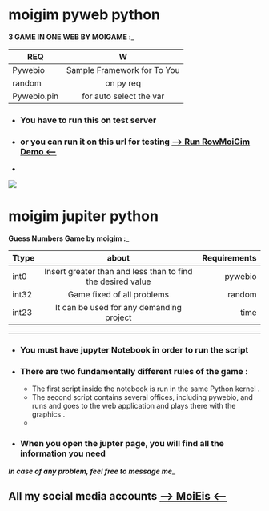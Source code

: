 # moigim pyweb python

________3 GAME IN ONE WEB BY MOIGAME   :_________

| REQ   |      W     |  
|----------|:-------------:|
| Pywebio |  Sample Framework for To You  | 
| random|    on py req  |
| Pywebio.pin | for auto select the var | 



- ### You have to run this on test server 
- ### or you can run it on this url for testing [--> Run RowMoiGim Demo <--](https://moigim.onrender.com/)
-   
![](https://s9.gifyu.com/images/moigim.gif) 




















# moigim jupiter python


________Guess Numbers Game by moigim  :_________




| Ttype   |      about     |  Requirements |
|----------|:-------------:|------:|
| int0 |  Insert greater than and less than to find the desired value | pywebio |
| int32 |    Game fixed of all problems  |   random |
| int23 | It can be used for any demanding project |    time |



_______


- ### You must have jupyter Notebook in order to run the script
- ### There are two fundamentally different rules of the game :
    - The first script inside the notebook is run in the same Python kernel .
    - The second script contains several offices, including pywebio, and runs and goes to the web application and plays there with the graphics .
    - 
- ### When you open the jupter page, you will find all the information you need


___In case of any problem, feel free to message me____


## All my social media accounts [--> MoiEis <--](https://znap.link/MoiCbio?fbclid=IwAR3Cae_tWEHEW1kdoOJBrpd1GDw-KXh35fUKugE6SuddErOY23ZzszsSSEc)


